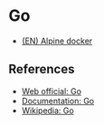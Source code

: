 # Go

* [(EN) Alpine docker](./alpine/)

## References

* [Web official: Go](https://go.dev/)
* [Documentation: Go](https://go.dev/doc/)
* [Wikipedia: Go](https://en.wikipedia.org/wiki/Go_(programming_language))
